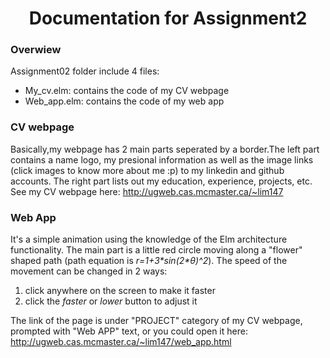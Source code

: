 <h1>
  <center>Documentation for Assignment2<center>
</h1>
<p>
<h3>Overwiew</h3>
  
  Assignment02 folder include 4 files:
  <ul>
    <li>My_cv.elm: contains the code of my CV webpage
    <li>Web_app.elm: contains the code of my web app
  </ul>
</P>

<p>
   <h3>CV webpage</h3>
   Basically,my webpage has 2 main parts seperated by a border.The left part contains a name logo, my presional information as well as the image links (click images to know more about me :p) to my linkedin and github accounts. The right part lists out my education, experience, projects, etc.

<br>
See my CV webpage here:
 <a href="http://ugweb.cas.mcmaster.ca/~lim147" target="_blank">http://ugweb.cas.mcmaster.ca/~lim147</a>
</P>

<p>
   <h3>Web App</h3>
   It's a simple animation using the knowledge of the Elm architecture functionality. The main part is a little red circle moving along a "flower" shaped path (path equation is<i> r=1+3*sin(2*θ)^2</i>). The speed of the movement can be changed in 2 ways:
   <ol>
      <li>click anywhere on the screen to make it faster
      <li>click the <i>faster</i> or <i>lower</i> button to adjust it
   </ol>
  
   The link of the page is under "PROJECT" category of my CV webpage, prompted with "Web APP" text, or you could open it here:
   <a href="http://ugweb.cas.mcmaster.ca/~lim147/web_app.html" target="_blank">http://ugweb.cas.mcmaster.ca/~lim147/web_app.html</a>
</p>
